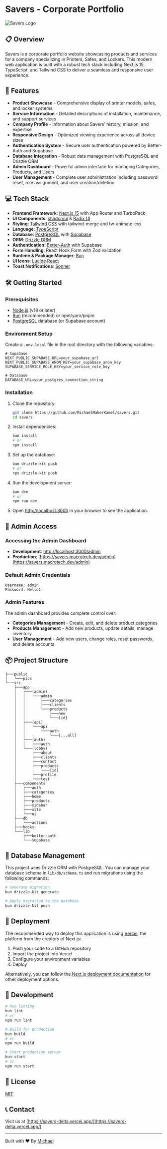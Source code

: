 # Savers - Corporate Portfolio

![Savers Logo](https://cihkzrmbfdbfnbmzslya.supabase.co/storage/v1/object/public/saversbucket//SaversLogo.png)

## 📋 Overview

Savers is a corporate portfolio website showcasing products and services for a company specializing in Printers, Safes, and Lockers. This modern web application is built with a robust tech stack including Next.js 15, TypeScript, and Tailwind CSS to deliver a seamless and responsive user experience.

## 🚀 Features

- **Product Showcase** - Comprehensive display of printer models, safes, and locker systems
- **Service Information** - Detailed descriptions of installation, maintenance, and support services
- **Company Profile** - Information about Savers' history, mission, and expertise
- **Responsive Design** - Optimized viewing experience across all device sizes
- **Authentication System** - Secure user authentication powered by Better-Auth and Supabase
- **Database Integration** - Robust data management with PostgreSQL and Drizzle ORM
- **Admin Dashboard** - Powerful admin interface for managing Categories, Products, and Users
- **User Management** - Complete user administration including password reset, role assignment, and user creation/deletion

## 💻 Tech Stack

- **Frontend Framework**: [Next.js 15](https://nextjs.org/) with App Router and TurboPack
- **UI Components**: [shadcn/ui](https://ui.shadcn.com/) & [Radix UI](https://www.radix-ui.com/)
- **Styling**: [Tailwind CSS](https://tailwindcss.com/) with tailwind-merge and tw-animate-css
- **Language**: [TypeScript](https://www.typescriptlang.org/)
- **Database**: [PostgreSQL](https://www.postgresql.org/) with [Supabase](https://supabase.com/)
- **ORM**: [Drizzle ORM](https://orm.drizzle.team/)
- **Authentication**: [Better-Auth](https://github.com/better-auth/better-auth) with Supabase
- **Form Handling**: React Hook Form with Zod validation
- **Runtime & Package Manager**: [Bun](https://bun.sh/)
- **UI Icons**: [Lucide React](https://lucide.dev/)
- **Toast Notifications**: [Sonner](https://sonner.emilkowal.ski/)

## 🛠️ Getting Started

### Prerequisites

- [Node.js](https://nodejs.org/) (v18 or later)
- [Bun](https://bun.sh/) (recommended) or npm/yarn/pnpm
- [PostgreSQL](https://www.postgresql.org/) database (or Supabase account)

### Environment Setup

Create a `.env.local` file in the root directory with the following variables:

```
# Supabase
NEXT_PUBLIC_SUPABASE_URL=your_supabase_url
NEXT_PUBLIC_SUPABASE_ANON_KEY=your_supabase_anon_key
SUPABASE_SERVICE_ROLE_KEY=your_service_role_key

# Database
DATABASE_URL=your_postgres_connection_string
```

### Installation

1. Clone the repository:
   ```bash
   git clone https://github.com/MichaelMaherKamel/savers.git
   cd savers
   ```

2. Install dependencies:
   ```bash
   bun install
   # or
   npm install
   ```

3. Set up the database:
   ```bash
   bun drizzle-kit push
   # or
   npx drizzle-kit push
   ```

4. Run the development server:
   ```bash
   bun dev
   # or
   npm run dev
   ```

5. Open [http://localhost:3000](http://localhost:3000) in your browser to see the application.

## 🔑 Admin Access

### Accessing the Admin Dashboard

- **Development**: [http://localhost:3000/admin](http://localhost:3000/admin)
- **Production**: [https://savers.macrotech.dev/admin](https://savers.macrotech.dev/admin)

### Default Admin Credentials

```
Username: admin
Password: Hello1
```

### Admin Features

The admin dashboard provides complete control over:

- **Categories Management** - Create, edit, and delete product categories
- **Products Management** - Add new products, update details, manage inventory
- **User Management** - Add new users, change roles, reset passwords, and delete accounts

## 📦 Project Structure

```
├───public
│   └───pics
└───src
    ├───app
    │   ├───(admin)
    │   │   └───admin
    │   │       ├───categories
    │   │       ├───clients
    │   │       └───products
    │   │           ├───new
    │   │           └───[id]
    │   ├───(api)
    │   │   └───api
    │   │       └───auth
    │   │           └───[...all]
    │   ├───(auth)
    │   │   └───auth
    │   └───(lobby)
    │       ├───about
    │       ├───clients
    │       ├───contact
    │       ├───products
    │       │   └───[id]
    │       ├───profile
    │       └───test
    ├───components
    │   ├───auth
    │   ├───categories
    │   ├───home
    │   ├───products
    │   ├───sidebar
    │   ├───site
    │   └───ui
    ├───db
    │   └───actions
    ├───hooks
    └───lib
        ├───better-auth
        └───supabase
```

## 🔄 Database Management

This project uses Drizzle ORM with PostgreSQL. You can manage your database schema in `lib/db/schema.ts` and run migrations using the following commands:

```bash
# Generate migration
bun drizzle-kit generate

# Apply migration to the database
bun drizzle-kit push
```

## 🚢 Deployment

The recommended way to deploy this application is using [Vercel](https://vercel.com), the platform from the creators of Next.js:

1. Push your code to a GitHub repository
2. Import the project into Vercel
3. Configure your environment variables
4. Deploy

Alternatively, you can follow the [Next.js deployment documentation](https://nextjs.org/docs/app/building-your-application/deploying) for other deployment options.

## 🧪 Development

```bash
# Run linting
bun lint
# or
npm run lint

# Build for production
bun build
# or
npm run build

# Start production server
bun start
# or
npm run start
```

## 📄 License

[MIT](LICENSE)

## 📞 Contact

Visit us at [https://savers-delta.vercel.app/](https://savers-delta.vercel.app/)

---

Built with ❤️ By [Michael](https://michael.macrotech.dev/)
